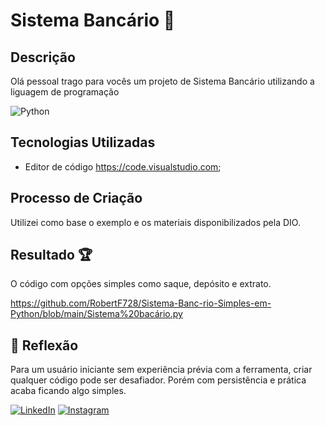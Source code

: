 # Sistema Bancário 🏦

## Descrição
Olá pessoal trago para vocês um projeto de Sistema Bancário utilizando a liguagem de programação 	

![Python](https://img.shields.io/badge/python-3670A0?style=for-the-badge&logo=python&logoColor=ffdd54)

## Tecnologias Utilizadas

- Editor de código https://code.visualstudio.com;

## Processo de Criação
Utilizei como base o exemplo e os materiais disponibilizados pela DIO. 

## Resultado 🏆
O código com opções simples como saque, depósito e extrato.

https://github.com/RobertF728/Sistema-Banc-rio-Simples-em-Python/blob/main/Sistema%20bacário.py


## 💭 Reflexão
Para um usuário iniciante sem experiência prévia com a ferramenta, criar qualquer código pode ser desafiador. Porém com persistência e prática acaba ficando algo simples.

[![LinkedIn](https://img.shields.io/badge/LinkedIn-0077B5?style=for-the-badge&logo=linkedin&logoColor=white)](https://www.linkedin.com/in/robert-fabricio-santos-de-lima-2589512a4/)                                [![Instagram](https://img.shields.io/badge/-Instagram-%23E4405F?style=for-the-badge&logo=instagram&logoColor=white)](https://www.instagram.com/robert_fabricio7/)

